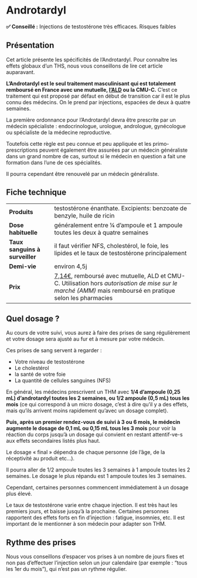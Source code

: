 # Androtardyl

**✅ Conseillé :** Injections de testostérone très efficaces. Risques faibles

## Présentation

Cet article présente les spécificités de l’Androtardyl. Pour connaître les effets globaux d’un THS, nous vous conseillons de lire cet article auparavant.

**L’Androtardyl est le seul traitement masculinisant qui est totalement remboursé en France avec une mutuelle, [l’ALD](https://wikitrans.co/2019/06/11/lald-combien-coute-une-transition-medicale/) ou la CMU-C.** C’est ce traitement qui est proposé par défaut en début de transition car il est le plus connu des médecins. On le prend par injections, espacées de deux à quatre semaines.

La première ordonnance pour l’Androtardyl devra être prescrite par un médecin spécialiste : endocrinologue, urologue, andrologue, gynécologue ou spécialiste de la médecine reproductive.

Toutefois cette règle est peu connue et peu appliquée et les primo-prescriptions peuvent également être assurées par un médecin généraliste dans un grand nombre de cas, surtout si le médecin en question a fait une formation dans l’une de ces spécialités.

Il pourra cependant être renouvelé par un médecin généraliste.

## **Fiche technique**

|   |   |
|---|---|
|**Produits**|testostérone énanthate. Excipients: benzoate de benzyle, huile de ricin|
|**Dose habituelle**|généralement entre ¼ d’ampoule et 1 ampoule toutes les deux à quatre semaines|
|**Taux sanguins à surveiller**|il faut vérifier NFS, cholestérol, le foie, les lipides et le taux de testostérone principalement|
|**Demi-vie**|environ 4,5j|
|**Prix**|[7,14€](https://base-donnees-publique.medicaments.gouv.fr/extrait.php?specid=68178899), remboursé avec mutuelle, ALD et CMU-C. Utilisation hors _autorisation de mise sur le marché (AMM)_ mais remboursé en pratique selon les pharmacies|

## **Quel dosage ?**

Au cours de votre suivi, vous aurez à faire des prises de sang régulièrement et votre dosage sera ajusté au fur et à mesure par votre médecin.

Ces prises de sang servent à regarder :

- Votre niveau de testostérone
- Le cholestérol
- la santé de votre foie
- La quantité de cellules sanguines (NFS)

En général, les médecins prescrivent un THM avec **1/4 d’ampoule (0,25 mL) d’androtardyl toutes les 2 semaines, ou 1/2 ampoule (0,5 mL) tous les mois** (ce qui correspond à un micro dosage, c’est à dire qu’il y a des effets, mais qu’ils arrivent moins rapidement qu’avec un dosage complet).

**Puis, après un premier rendez-vous de suivi à 3 ou 6 mois, le médecin augmente le dosage de 0,1 mL ou 0,15 mL tous les 3 mois** pour voir la réaction du corps jusqu’à un dosage qui convient en restant attentif-ve-s aux effets secondaires listés plus haut.

Le dosage « final » dépendra de chaque personne (de l’âge, de la réceptivité au produit etc…).

Il pourra aller de 1/2 ampoule toutes les 3 semaines à 1 ampoule toutes les 2 semaines. Le dosage le plus répandu est 1 ampoule toutes les 3 semaines.

Cependant, certaines personnes commencent immédiatement à un dosage plus élevé. 

Le taux de testostérone varie entre chaque injection. Il est très haut les premiers jours, et baisse jusqu’à la prochaine. Certaines personnes rapportent des effets forts en fin d’injection : fatigue, insomnies, etc. Il est important de le mentionner à son médecin pour adapter son THM. 

## **Rythme des prises**

Nous vous conseillons d’espacer vos prises à un nombre de jours fixes et non pas d’effectuer l’injection selon un jour calendaire (par exemple : “tous les 1er du mois”), qui n’est pas un rythme régulier.